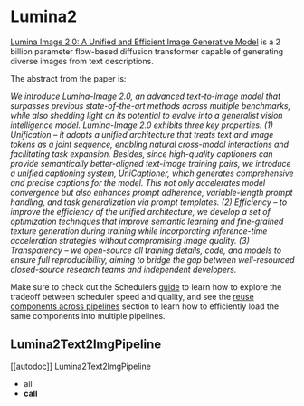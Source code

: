 <!-- Copyright 2024 The HuggingFace Team. All rights reserved.
#
# Licensed under the Apache License, Version 2.0 (the "License");
# you may not use this file except in compliance with the License.
# You may obtain a copy of the License at
#
#     http://www.apache.org/licenses/LICENSE-2.0
#
# Unless required by applicable law or agreed to in writing, software
# distributed under the License is distributed on an "AS IS" BASIS,
# WITHOUT WARRANTIES OR CONDITIONS OF ANY KIND, either express or implied.
# See the License for the specific language governing permissions and
# limitations under the License. -->

# Lumina2

[Lumina Image 2.0: A Unified and Efficient Image Generative Model](https://huggingface.co/Alpha-VLLM/Lumina-Image-2.0) is a 2 billion parameter flow-based diffusion transformer capable of generating diverse images from text descriptions.

The abstract from the paper is:

*We introduce Lumina-Image 2.0, an advanced text-to-image model that surpasses previous state-of-the-art methods across multiple benchmarks, while also shedding light on its potential to evolve into a generalist vision intelligence model. Lumina-Image 2.0 exhibits three key properties: (1) Unification – it adopts a unified architecture that treats text and image tokens as a joint sequence, enabling natural cross-modal interactions and facilitating task expansion. Besides, since high-quality captioners can provide semantically better-aligned text-image training pairs, we introduce a unified captioning system, UniCaptioner, which generates comprehensive and precise captions for the model. This not only accelerates model convergence but also enhances prompt adherence, variable-length prompt handling, and task generalization via prompt templates. (2) Efficiency – to improve the efficiency of the unified architecture, we develop a set of optimization techniques that improve semantic learning and fine-grained texture generation during training while incorporating inference-time acceleration strategies without compromising image quality. (3) Transparency – we open-source all training details, code, and models to ensure full reproducibility, aiming to bridge the gap between well-resourced closed-source research teams and independent developers.*

<Tip>

Make sure to check out the Schedulers [guide](../../using-diffusers/schedulers) to learn how to explore the tradeoff between scheduler speed and quality, and see the [reuse components across pipelines](../../using-diffusers/loading#reuse-a-pipeline) section to learn how to efficiently load the same components into multiple pipelines.

</Tip>

## Lumina2Text2ImgPipeline

[[autodoc]] Lumina2Text2ImgPipeline
  - all
  - __call__
